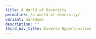```yaml
---
title: A World of Diversity
permalink: /a-world-of-diversity/
variant: markdown
description: ""
third_nav_title: Diverse Opportunities
---
```

